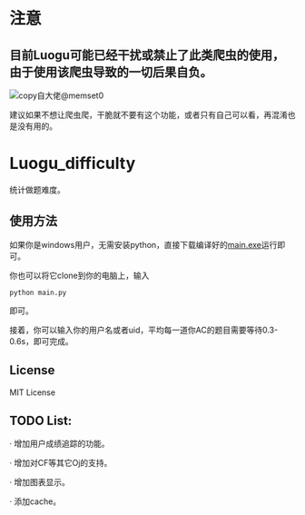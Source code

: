 # 注意

## 目前Luogu可能已经干扰或禁止了此类爬虫的使用，由于使用该爬虫导致的一切后果自负。

![copy自大佬@memset0](https://camo.githubusercontent.com/04a95af9cf423bf6d231c135923ba292932d68d2/68747470733a2f2f6d656d736574302e6769746875622e696f2f6c756f67752d70726f626c656d2d646966666963756c74792f74322e706e67)

建议如果不想让爬虫爬，干脆就不要有这个功能，或者只有自己可以看，再混淆也是没有用的。

# Luogu_difficulty
统计做题难度。

## 使用方法

如果你是windows用户，无需安装python，直接下载编译好的[main.exe](https://github.com/haohaoh4/Luogu_difficulty/blob/master/file/main.exe)运行即可。

你也可以将它clone到你的电脑上，输入

```
python main.py
```

即可。

接着，你可以输入你的用户名或者uid，平均每一道你AC的题目需要等待0.3-0.6s，即可完成。

## License

MIT License

## TODO List:

· 增加用户成绩追踪的功能。

· 增加对CF等其它Oj的支持。

· 增加图表显示。

· 添加cache。
